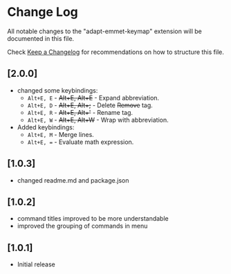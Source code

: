 # Change Log

All notable changes to the "adapt-emmet-keymap" extension will be documented in this file.

Check [Keep a Changelog](http://keepachangelog.com/) for recommendations on how to structure this file.

## [2.0.0]
- changed some keybindings:
	- ```Alt+E, E``` - ~~Alt+E, Alt+E~~ - Expand abbreviation.
	- ```Alt+E, D``` - ~~Alt+E, Alt+;~~ - Delete ~~Remove~~ tag.
	- ```Alt+E, R``` - ~~Alt+E, Alt+'~~ - Rename tag.
	- ```Alt+E, W``` - ~~Alt+E, Alt+W~~ - Wrap with abbreviation.
- Added keybindings:
	- ```Alt+E, M``` - Merge lines.
	- ```Alt+E, =``` - Evaluate math expression.

## [1.0.3]
- changed readme.md and package.json

## [1.0.2]
- command titles improved to be more understandable
- improved the grouping of commands in menu

## [1.0.1]
- Initial release
